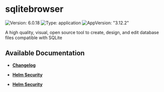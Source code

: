 # sqlitebrowser

![Version: 6.0.18](https://img.shields.io/badge/Version-6.0.18-informational?style=flat-square) ![Type: application](https://img.shields.io/badge/Type-application-informational?style=flat-square) ![AppVersion: "3.12.2"](https://img.shields.io/badge/AppVersion-"3.12.2"-informational?style=flat-square)

A high quality, visual, open source tool to create, design, and edit database files compatible with SQLite

## Available Documentation

- [**Changelog**](CHANGELOG)

- [**Helm Security**](container-security)

- [**Helm Security**](helm-security)

